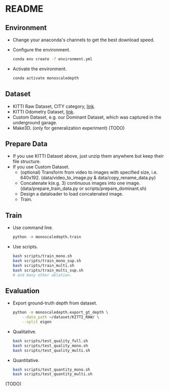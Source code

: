 # README

## Environment

- Change your anaconda's channels to get the best download speed.

- Configure the environment.

  ```bash
  conda env create -f environment.yml
  ```

- Activate the environment.

  ```bash
  conda activate monoscaledepth
  ```

## Dataset

- KITTI Raw Dataset, CITY category, [link](http://www.cvlibs.net/datasets/kitti/raw_data.php).
- KITTI Odometry Dataset, [link](http://www.cvlibs.net/datasets/kitti/eval_odometry.php).
- Custom Dataset, e.g. our Dominant Dataset, which was captured in the underground garage.
- Make3D. (only for generalization experiment) (TODO)

## Prepare Data

- If you use KITTI Dataset above, just unzip them anywhere but keep their file structure.
- If you use Custom Dataset.
  - (optional) Transform from video to images with specified size, i.e. 640x192. (data/video_to_image.py & data/copy_rename_data.py)
  - Concatenate k(e.g. 3) continuous images into one image. (data/prepare_train_data.py or scripts/prepare_dominant.sh)
  - Design a dataloader to load concatenated image.
  - Train.

## Train

- Use command line.

  ``` bash
  python -m monoscaledepth.train
  ```

- Use scripts.

  ```bash
  bash scripts/train_mono.sh
  bash scripts/train_mono_sup.sh
  bash scripts/train_multi.sh
  bash scripts/train_multi_sup.sh
  # and many other ablation.
  ```

## Evaluation
- Export ground-truth depth from dataset.
  ```bash
  python -m monoscaledepth.export_gt_depth \
      --data_path ~/dataset/KITTI_RAW/ \
      --split eigen
  ```

- Qualitative.

  ```bash
  bash scripts/test_quality_full.sh
  bash scripts/test_quality_mono.sh
  bash scripts/test_quality_multi.sh
  ```

- Quantitative.

  ```bash
  bash scripts/test_quantity_mono.sh
  bash scripts/test_quantity_multi.sh
  ```

(TODO)